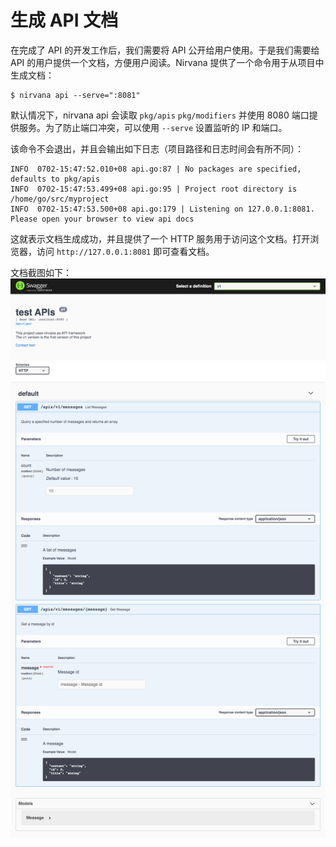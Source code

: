 # 生成 API 文档

在完成了 API 的开发工作后，我们需要将 API 公开给用户使用。于是我们需要给 API 的用户提供一个文档，方便用户阅读。Nirvana 提供了一个命令用于从项目中生成文档：
```
$ nirvana api --serve=":8081"
```
默认情况下，nirvana api 会读取 `pkg/apis` `pkg/modifiers` 并使用 8080 端口提供服务。为了防止端口冲突，可以使用 `--serve` 设置监听的 IP 和端口。

该命令不会退出，并且会输出如下日志（项目路径和日志时间会有所不同）：
```
INFO  0702-15:47:52.010+08 api.go:87 | No packages are specified, defaults to pkg/apis
INFO  0702-15:47:53.499+08 api.go:95 | Project root directory is /home/go/src/myproject
INFO  0702-15:47:53.500+08 api.go:179 | Listening on 127.0.0.1:8081. Please open your browser to view api docs
```
这就表示文档生成成功，并且提供了一个 HTTP 服务用于访问这个文档。打开浏览器，访问 `http://127.0.0.1:8081` 即可查看文档。

文档截图如下：
![doc](./images/docs.png)

